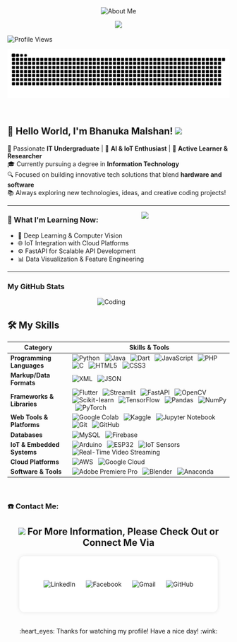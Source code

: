 <div align="center">
  <img src="https://github.com/7oSkaaa/7oSkaaa/blob/main/Images/about_me.gif?raw=true" width="100px" alt="About Me" style="text-decoration: none;">
<p align="center">
  <a href="https://github.com/DenverCoder1/readme-typing-svg">
    <img src="https://readme-typing-svg.herokuapp.com?font=Time+New+Roman&color=cyan&size=25&center=true&vCenter=true&width=1000&height=120&lines=Hi,+I'm+Bhanuka+Malshan..❤️;IT+Undergraduate+🎓;Information+Technology+Student+💻;AI+%26+IoT+Enthusiast+🤖;Active+Learner/Researcher+🔍;Love+to+learn+new+Things..❤️;Currently+Learning:+DL+%26+Computer+Vision+🧠;IoT+%2B+Cloud+Integration+🌐;Building+APIs+with+FastAPI+⚙️;Data+Visualization+%26+Feature+Engineering+📊;Tech+Stack:+Python,+Java,+Arduino,+MySQL,+Streamlit,+FastAPI,+OpenCV+🛠️">
  </a>
</div>
</p>

<p align = "Left">
	<img src = "https://komarev.com/ghpvc/?username=Bhanuka-Malshan&style=plastic&color=blueviolet" alt = "Profile Views"/>
</p>

<p align = "center">
	<img src = "https://github.com/7oSkaaa/7oSkaaa/blob/output/github-contribution-grid-snake.svg?" alt = "Snake Game"/>
</p>

<br/>

## 👋 Hello World, I'm Bhanuka Malshan! <img src="https://media.giphy.com/media/hvRJCLFzcasrR4ia7z/giphy.gif" width="30px"/>

🚀 Passionate **IT Undergraduate** | 📡 **AI & IoT Enthusiast** | 🧠 **Active Learner & Researcher**  
🎓 Currently pursuing a degree in **Information Technology**  
🔍 Focused on building innovative tech solutions that blend **hardware and software**  
📚 Always exploring new technologies, ideas, and creative coding projects!

---
<picture> <img align="right" src="https://github.com/7oSkaaa/7oSkaaa/blob/main/Images/Right_Side.gif?raw=true" width = 200px></picture>
### 🧠 What I'm Learning Now:
- 🤖 Deep Learning & Computer Vision  
- 🌐 IoT Integration with Cloud Platforms  
- ⚙️ FastAPI for Scalable API Development  
- 📊 Data Visualization & Feature Engineering  

---


<h3>My GitHub Stats</h3>
<img align="right" alt="Coding" width="300" src="https://cdn.dribbble.com/users/1277312/screenshots/14733298/media/39b1045e593737587dd60e42c8422d1f.gif" >
<br>


## 🛠️ My Skills

| Category               | Skills & Tools                                                                                                            |
|------------------------|---------------------------------------------------------------------------------------------------------------------------|
| **Programming Languages** | ![Python](https://img.shields.io/badge/Python-%2314354C.svg?style=plastic&logo=python&logoColor=white) &nbsp; ![Java](https://img.shields.io/badge/Java-%23007396.svg?style=plastic&logo=java&logoColor=white) &nbsp; ![Dart](https://img.shields.io/badge/Dart-%230175C2.svg?style=plastic&logo=dart&logoColor=white) &nbsp; ![JavaScript](https://img.shields.io/badge/JavaScript-%23F7DF1E.svg?style=plastic&logo=javascript&logoColor=black) &nbsp; ![PHP](https://img.shields.io/badge/PHP-%23777BB4.svg?style=plastic&logo=php&logoColor=white) &nbsp; ![C](https://img.shields.io/badge/C-%232370ED.svg?style=plastic&logo=c&logoColor=white) &nbsp; ![HTML5](https://img.shields.io/badge/HTML5-%23E34F26.svg?style=plastic&logo=html5&logoColor=white) &nbsp; ![CSS3](https://img.shields.io/badge/CSS3-%231572B6.svg?style=plastic&logo=css3&logoColor=white) |
| **Markup/Data Formats** | ![XML](https://img.shields.io/badge/XML-%2366A1D2.svg?style=plastic&logo=xml&logoColor=white) &nbsp; ![JSON](https://img.shields.io/badge/JSON-%23F29111.svg?style=plastic&logo=json&logoColor=white) |
| **Frameworks & Libraries** | ![Flutter](https://img.shields.io/badge/Flutter-%2302569B.svg?style=plastic&logo=flutter&logoColor=white) &nbsp; ![Streamlit](https://img.shields.io/badge/Streamlit-%23FF4B4B.svg?style=plastic&logo=streamlit&logoColor=white) &nbsp; ![FastAPI](https://img.shields.io/badge/FastAPI-%2300C8FF.svg?style=plastic&logo=fastapi&logoColor=white) &nbsp; ![OpenCV](https://img.shields.io/badge/OpenCV-%23007ACC.svg?style=plastic&logo=opencv&logoColor=white) &nbsp; ![Scikit-learn](https://img.shields.io/badge/scikit--learn-%230F88FF.svg?style=plastic&logo=scikit-learn&logoColor=white) &nbsp; ![TensorFlow](https://img.shields.io/badge/TensorFlow-%23FF6F00.svg?style=plastic&logo=tensorflow&logoColor=white) &nbsp; ![Pandas](https://img.shields.io/badge/Pandas-%23150458.svg?style=plastic&logo=pandas&logoColor=white) &nbsp; ![NumPy](https://img.shields.io/badge/NumPy-%23013243.svg?style=plastic&logo=numpy&logoColor=white) &nbsp; ![PyTorch](https://img.shields.io/badge/PyTorch-%23EE4C2C.svg?style=plastic&logo=pytorch&logoColor=white) |
| **Web Tools & Platforms** | ![Google Colab](https://img.shields.io/badge/Google_Colab-%234285F4.svg?style=plastic&logo=googlecolab&logoColor=white) &nbsp; ![Kaggle](https://img.shields.io/badge/Kaggle-%23007ACC.svg?style=plastic&logo=kaggle&logoColor=white) &nbsp; ![Jupyter Notebook](https://img.shields.io/badge/Jupyter-%23F37626.svg?style=plastic&logo=jupyter&logoColor=white) &nbsp; ![Git](https://img.shields.io/badge/Git-%23F05032.svg?style=plastic&logo=git&logoColor=white) &nbsp; ![GitHub](https://img.shields.io/badge/GitHub-%2312100E.svg?style=plastic&logo=github&logoColor=white) |
| **Databases**           | ![MySQL](https://img.shields.io/badge/MySQL-%230077B8.svg?style=plastic&logo=mysql&logoColor=white) &nbsp; ![Firebase](https://img.shields.io/badge/Firebase-%23FFCA28.svg?style=plastic&logo=firebase&logoColor=black) |
| **IoT & Embedded Systems** | ![Arduino](https://img.shields.io/badge/Arduino-%23007A8A.svg?style=plastic&logo=arduino&logoColor=white) &nbsp; ![ESP32](https://img.shields.io/badge/ESP32-%23007ACC.svg?style=plastic&logo=esp32&logoColor=white) &nbsp; ![IoT Sensors](https://img.shields.io/badge/IoT_Sensors-%2300C853.svg?style=plastic&logo=arduino&logoColor=white) &nbsp; ![Real-Time Video Streaming](https://img.shields.io/badge/Real--Time_Video_Streaming-%230080ff?style=plastic&logo=video&logoColor=white) |
| **Cloud Platforms**     | ![AWS](https://img.shields.io/badge/AWS-%23232F3E.svg?style=plastic&logo=amazonaws&logoColor=white) &nbsp; ![Google Cloud](https://img.shields.io/badge/Google_Cloud-%234285F4.svg?style=plastic&logo=googlecloud&logoColor=white) |
| **Software & Tools**    | ![Adobe Premiere Pro](https://img.shields.io/badge/Adobe_Premiere_Pro-%231E1E1E.svg?style=plastic&logo=adobe&logoColor=purple) &nbsp; ![Blender](https://img.shields.io/badge/Blender-%230176C1.svg?style=plastic&logo=blender&logoColor=white) &nbsp; ![Anaconda](https://img.shields.io/badge/Anaconda-%2344A833.svg?style=plastic&logo=anaconda&logoColor=white) |




<br/>

<div align="center">

  <h3 align="left">☎️ Contact Me:</h4>

 
  
## <img src='https://raw.githubusercontent.com/ShahriarShafin/ShahriarShafin/main/Assets/handshake.gif' width="80px"> For More Information, Please Check Out or Connect Me Via
<p align="center">


  <div style="background-color: white; padding: 55px 45px; border-radius: 12px; display: inline-block; box-shadow: 0 0 10px rgba(0,0,0,0.1);">
    <a href="https://www.linkedin.com/in/bhanuka-malshan-76600621b/" target="_blank" target="_blank" style="text-decoration: none; margin: 0 10px;">
      <img src="https://img.shields.io/badge/LinkedIn-0077B5?style=for-the-badge&logo=linkedin&logoColor=white"
           alt="LinkedIn" height="30">
    </a>
    <a href="https://web.facebook.com/bhanuka.malshan.751273" target="_blank" style="text-decoration: none; margin: 0 10px;">
      <img src="https://img.shields.io/badge/Facebook-4267B2?style=for-the-badge&logo=facebook&logoColor=white"
           alt="Facebook" height="30">
    </a>
    <a href="mailto:bhanukamalshan20@gmail.com" target="_blank" style="text-decoration: none; margin: 0 10px;">
      <img src="https://img.shields.io/badge/Gmail-EA4335?style=for-the-badge&logo=gmail&logoColor=white"
           alt="Gmail" height="30">
    </a>
    <a href="https://github.com/Bhanuka-Malshan" target="_blank" style="text-decoration: none; margin: 0 10px;">
      <img src="https://img.shields.io/badge/GitHub-181717?style=for-the-badge&logo=github&logoColor=white"
           alt="GitHub" height="30">
    </a>
  </div>

</div>
<br/><br/>
<div align="center">
  :heart_eyes: Thanks for watching my profile! Have a nice day! :wink: <br/>
</div>


